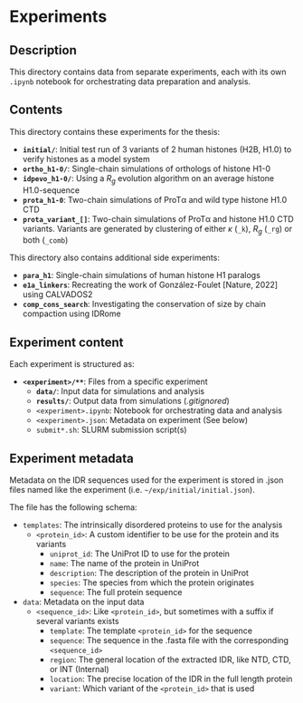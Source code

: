# Experiments

## Description
This directory contains data from separate experiments, each with its own `.ipynb` notebook for orchestrating data preparation and analysis.


## Contents
This directory contains these experiments for the thesis:
- **`initial/`**: Initial test run of 3 variants of 2 human histones (H2B, H1.0) to verify histones as a model system
- **`ortho_h1-0/`**: Single-chain simulations of orthologs of histone H1-0
- **`idpevo_h1-0/`**: Using a $R_g$ evolution algorithm on an average histone H1.0-sequence
- **`prota_h1-0`**: Two-chain simulations of ProTα and wild type histone H1.0 CTD
- **`prota_variant_[]`**: Two-chain simulations of ProTα and histone H1.0 CTD variants. Variants are generated by clustering of either $\kappa$ (`_k`), $R_g$ (`_rg`) or both (`_comb`)

This directory also contains additional side experiments:
- **`para_h1`**: Single-chain simulations of human histone H1 paralogs
- **`e1a_linkers`**: Recreating the work of González-Foulet [Nature, 2022] using CALVADOS2
- **`comp_cons_search`**: Investigating the conservation of size by chain compaction using IDRome


## Experiment content
Each experiment is structured as:
- **`<experiment>/**`**: Files from a specific experiment
    - **`data/`**: Input data for simulations and analysis
    - **`results/`**: Output data from simulations (*.gitignored*)
    - `<experiment>.ipynb`: Notebook for orchestrating data and analysis
    - `<experiment>.json`: Metadata on experiment (See below)
    - `submit*.sh`: SLURM submission script(s)


## Experiment metadata
Metadata on the IDR sequences used for the experiment is stored in .json files named like the experiment (i.e. `~/exp/initial/initial.json`).

The file has the following schema:
- `templates`: The intrinsically disordered proteins to use for the analysis
    - `<protein_id>`: A custom identifier to be use for the protein and its variants
        - `uniprot_id`: The UniProt ID to use for the protein
        - `name`: The name of the protein in UniProt
        - `description`: The description of the protein in UniProt
        - `species`: The species from which the protein originates
        - `sequence`: The full protein sequence
- `data`: Metadata on the input data
    - `<sequence_id>`: Like `<protein_id>`, but sometimes with a suffix if several variants exists
        - `template`: The template `<protein_id>` for the sequence
        - `sequence`: The sequence in the .fasta file with the corresponding `<sequence_id>`
        - `region`: The general location of the extracted IDR, like NTD, CTD, or INT (Internal)
        - `location`: The precise location of the IDR in the full length protein
        - `variant`: Which variant of the `<protein_id>` that is used
